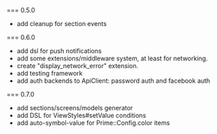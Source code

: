 === 0.5.0
* add cleanup for section events

=== 0.6.0
* add dsl for push notifications
* add some extensions/middleware system, at least for networking.
* create "display_network_error" extension.
* add testing framework
* add auth backends to ApiClient: password auth and facebook auth

=== 0.7.0
* add sections/screens/models generator
* add DSL for ViewStyles#setValue conditions
* add auto-symbol-value for Prime::Config.color items